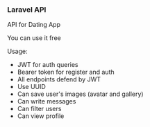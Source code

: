 ### Laravel API
API for Dating App

You can use it free

Usage:
- JWT for auth queries
- Bearer token for register and auth
- All endpoints defend by JWT
- Use UUID
- Can save user's images (avatar and gallery)
- Can write messages
- Can filter users
- Can view profile

